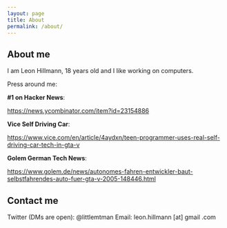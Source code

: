 ```yaml
---
layout: page
title: About
permalink: /about/
---
```

## About me

I am Leon Hillmann, 18 years old and I like working on computers.

Press around me: 

**#1 on Hacker News**:

https://news.ycombinator.com/item?id=23154886

**Vice Self Driving Car**:

https://www.vice.com/en/article/4aydxn/teen-programmer-uses-real-self-driving-car-tech-in-gta-v

**Golem German Tech News**:

https://www.golem.de/news/autonomes-fahren-entwickler-baut-selbstfahrendes-auto-fuer-gta-v-2005-148446.html

## Contact me 


Twitter (DMs are open): @littlemtman
Email: leon.hillmann [at] gmail .com

